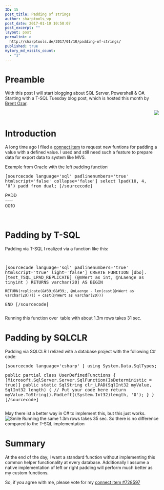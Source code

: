 ```yaml
---
ID: 15
post_title: Padding of strings
author: sharptools_wp
post_date: 2017-01-10 10:58:07
post_excerpt: ""
layout: post
permalink: >
  http://sharptools.de/2017/01/10/padding-of-strings/
published: true
mytory_md_visits_count:
  - "1"
---
```

<h1>Preamble</h1> <p>With this post I will start blogging about SQL Server, Powershell &amp; C#. Starting with a T-SQL Tuesday blog post, which is hosted this month by <a href="https://www.brentozar.com/archive/2017/01/announcing-t-sql-tuesday-87-sql-server-bugs-enhancement-requests/">Brent Ozar</a>. </p> <p align="right">&nbsp; <img src="https://www.brentozar.com/wp-content/uploads/2016/11/tsql2sday150x150.jpg"></p> <h1>Introduction</h1> <p>A long time ago I filed a <a href="https://connect.microsoft.com/SQLServer/Feedback/Details/728597">connect item</a> to request new funtions for padding a value with a defined value. I used and still need such a feature to prepare data for export data to system like MVS.</p> <p>Example from Oracle with the left padding function</p> <div id="scid:C89E2BDB-ADD3-4f7a-9810-1B7EACF446C1:566d0ba3-970e-4046-b030-12d8cef4ebda" class="wlWriterEditableSmartContent" style="float: none; padding-bottom: 0px; padding-top: 0px; padding-left: 0px; margin: 0px; display: inline; padding-right: 0px"><pre style=white-space:normal>
[sourcecode language='sql'  padlinenumbers='true' htmlscript='false' collapse='false']
select lpad(10, 4, ‘0’) padd from dual;
[/sourcecode]
</pre>
</div>
<p>PADD<br>----<br>0010</p>
<p>&nbsp;</p>
<h1>Padding by T-SQL</h1>
<p>Padding via T-SQL I realized via a function like this:</p>
<p>&nbsp;</p>
<div id="scid:C89E2BDB-ADD3-4f7a-9810-1B7EACF446C1:9ab7df1f-338d-447f-8294-a6b3e97c8720" class="wlWriterEditableSmartContent" style="float: none; padding-bottom: 0px; padding-top: 0px; padding-left: 0px; margin: 0px; display: inline; padding-right: 0px"><pre style=white-space:normal>
[sourcecode language='sql'  padlinenumbers='true' htmlscript='true' light='false']
CREATE FUNCTION [dbo].[test_TSQL_LPAD_REPLICATE] (@nWert as int, @nLaenge as tinyint )
RETURNS varchar(20)
AS
BEGIN

	RETURN(replicate(&#39;0&#39;, @nLaenge - len(cast(@nWert as varchar(20)))) + cast(@nWert as varchar(20)))
END
[/sourcecode]
</pre>
</div>
<p>Running this function over&nbsp; table with about 1.3m rows takes 31 sec. </p>
<h1>Padding by SQLCLR</h1>
<p>Padding via SQLCLR I relized with a database project with the following C# code:</p>
<div id="scid:C89E2BDB-ADD3-4f7a-9810-1B7EACF446C1:6c9c3d0c-7b5b-4fc7-a346-d28f6bbc3222" class="wlWriterEditableSmartContent" style="float: none; padding-bottom: 0px; padding-top: 0px; padding-left: 0px; margin: 0px; display: inline; padding-right: 0px"><pre style=white-space:normal>
[sourcecode language='csharp' ]
using System.Data.SqlTypes;

public partial class UserDefinedFunctions
{
    [Microsoft.SqlServer.Server.SqlFunction(IsDeterministic = true)]
    public static SqlString clr_LPAD(SqlInt32 myValue, SqlInt32 length)
    {
        // Put your code here
        return myValue.ToString().PadLeft((System.Int32)length, &#39;0&#39;);
    }
}
[/sourcecode]
</pre>
</div>
<p>May there ist a better way in C# to implement this, but this just works. <img class="wlEmoticon wlEmoticon-smile" style="border-top-style: none; border-bottom-style: none; border-right-style: none; border-left-style: none" alt="Smile" src="http://sharptools.de/wp-content/uploads/2017/01/wlEmoticon-smile.png"> Running the same 1.3m rows takes 35 sec. So there is no difference compared to the T-SQL implementation</p>
<h1>Summary</h1>
<p>At the end of the day, I want a standard function without implementing this common helper functionality at every database. Additionally I assume a native implementation of left or right padding will perform much better as my custom functions.</p>
<p>So, if you agree with me, please vote for my <a href="https://connect.microsoft.com/SQLServer/Feedback/Details/728597">connect item #728597</a></p>